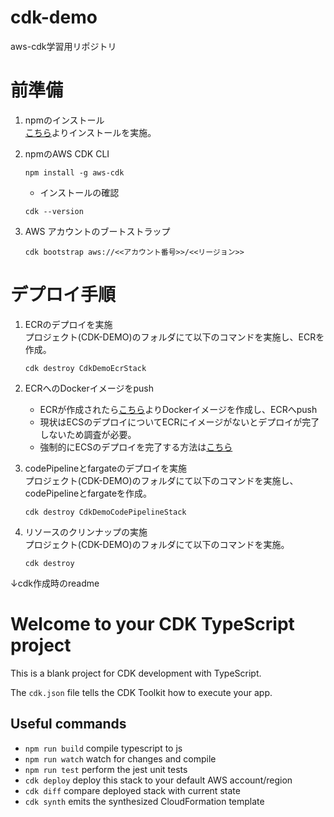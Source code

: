 # cdk-demo
aws-cdk学習用リポジトリ

# 前準備

1. npmのインストール  
[こちら](https://docs.npmjs.com/downloading-and-installing-node-js-and-npm)よりインストールを実施。

1. npmのAWS CDK CLI 
    ```
    npm install -g aws-cdk
    ```   
   * インストールの確認
    ```
    cdk --version
    ```
1. AWS アカウントのブートストラップ
    ```
    cdk bootstrap aws://<<アカウント番号>>/<<リージョン>>
    ```   

# デプロイ手順

1. ECRのデプロイを実施  
    プロジェクト(CDK-DEMO)のフォルダにて以下のコマンドを実施し、ECRを作成。
    ```
    cdk destroy CdkDemoEcrStack
    ```

1. ECRへのDockerイメージをpush
   * ECRが作成されたら[こちら](https://github.com/668yuuki/springboot-demo#aws-ecr%E3%81%B8%E3%81%AEpush%E6%89%8B%E9%A0%86)よりDockerイメージを作成し、ECRへpush 
   * 現状はECSのデプロイについてECRにイメージがないとデプロイが完了しないため調査が必要。
   * 強制的にECSのデプロイを完了する方法は[こちら](https://aws.amazon.com/jp/premiumsupport/knowledge-center/ecs-service-stuck-update-status/)
  
1. codePipelineとfargateのデプロイを実施  
    プロジェクト(CDK-DEMO)のフォルダにて以下のコマンドを実施し、codePipelineとfargateを作成。
    ```
    cdk destroy CdkDemoCodePipelineStack
    ```

2. リソースのクリンナップの実施  
    プロジェクト(CDK-DEMO)のフォルダにて以下のコマンドを実施。
    ```
    cdk destroy
    ```

↓cdk作成時のreadme
# Welcome to your CDK TypeScript project

This is a blank project for CDK development with TypeScript.

The `cdk.json` file tells the CDK Toolkit how to execute your app.

## Useful commands

* `npm run build`   compile typescript to js
* `npm run watch`   watch for changes and compile
* `npm run test`    perform the jest unit tests
* `cdk deploy`      deploy this stack to your default AWS account/region
* `cdk diff`        compare deployed stack with current state
* `cdk synth`       emits the synthesized CloudFormation template
  
